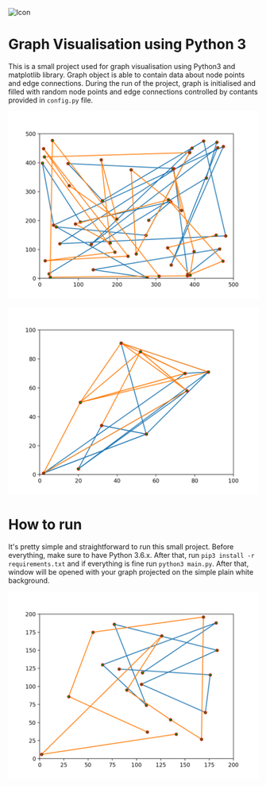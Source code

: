 ![Icon](https://img.shields.io/badge/Python-FFD43B?style=for-the-badge&logo=python&logoColor=blue)

# Graph Visualisation using Python 3

This is a small project used for graph visualisation using Python3 and matplotlib library. Graph object is able to contain data about node points and edge connections. During the run of the project, graph is initialised and filled with random node points and edge connections controlled by contants provided in `config.py` file. 

![1](./1.png)

![3](./3.png)

# How to run

It's pretty simple and straightforward to run this small project. Before everything, make sure to have Python 3.6.x. After that, run `pip3 install -r requirements.txt` and if everything is fine run `python3 main.py`. After that, window will be opened with your graph projected on the simple plain white background.

![2](./2.png)
